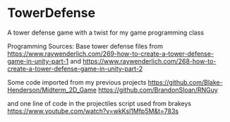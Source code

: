 # TowerDefense
A tower defense game with a twist for my game programming class

Programming Sources:
Base tower defense files from
https://www.raywenderlich.com/269-how-to-create-a-tower-defense-game-in-unity-part-1
and
https://www.raywenderlich.com/268-how-to-create-a-tower-defense-game-in-unity-part-2

Some code imported from my previous projects
https://github.com/Blake-Henderson/Midterm_2D_Game
https://github.com/BrandonSloan/RNGuy

and one line of code in the projectiles script used from brakeys
https://www.youtube.com/watch?v=wkKsl1Mfp5M&t=783s